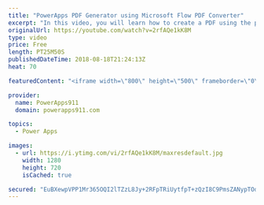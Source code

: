 ```yaml
---
title: "PowerApps PDF Generator using Microsoft Flow PDF Converter"
excerpt: "In this video, you will learn how to create a PDF using the power of PowerApps, Flow, and OneDrive. We walk through everything from generating the HTML, to filling in the variables, adding Flow actions, and finally sending content from PowerApps to the PDF. Very cool.  John Liu's original blog post on"
originalUrl: https://youtube.com/watch?v=2rfAQe1kK8M
type: video
price: Free
length: PT25M50S
publishedDateTime: 2018-08-18T21:24:13Z
heat: 70

featuredContent: "<iframe width=\"800\" height=\"500\" frameborder=\"0\" src=\"https://www.youtube.com/embed/2rfAQe1kK8M\" allow=\"accelerometer; autoplay; encrypted-media; gyroscope; picture-in-picture\" allowfullscreen></iframe>"

provider:
  name: PowerApps911
  domain: powerapps911.com

topics:
  - Power Apps

images:
  - url: https://i.ytimg.com/vi/2rfAQe1kK8M/maxresdefault.jpg
    width: 1280
    height: 720
    isCached: true

secured: "EuBXewpVPP1Mr365OQI2lTZzL8Jy+2RFpTRiUytfpT+zQzI8C9PmsZANypTOd5G1XPTmxCX0EiVR5IEI4b2k2I+/EckK/4hBNplMMdLZsPySImbLjK5fFQmL/ADrd/HO7tvYZPdr/Ar5/pmOb5jFcypwG3WDsW4O2bz9qnnMwOLo+vvLHCoBst4Q1S24EPoZncvnH7MEHD24jD8MJyjmfUSOE7XSnf0VtFsgDt8h24BqqKTc/3hKfJUogX+qDX0J9iq+p7dg8639/g71+rGoanEnG2I8w9Tm3g0GSK1ObRhdYA22XrgL8n9LoDIW1uyfQvVdo9sOe7AQi8UiAaiUnzeVa0xwREunDjIK40Wm6udTa0eS3D7QvJMaLbQNCd4WtJpcw4Xsay0e4u2Y2MpmtN1+9nNP0RtfW4vVfxJd+mI=;9N/XGhmM+VHgNrusSk3iQA=="
---
```


